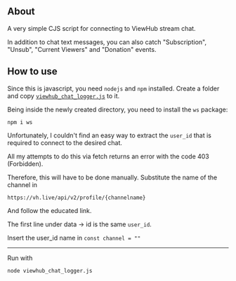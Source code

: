 ## About
A very simple CJS script for connecting to ViewHub stream chat. <p>
In addition to chat text messages, you can also catch "Subscription", "Unsub", "Current Viewers" and "Donation" events.

## How to use
Since this is javascript, you need `nodejs` and `npm` installed.
Create a folder and copy <a href="https://github.com/Mikulskii/viewhub-simplest-chat-logger/blob/main/viewhub_chat_logger.js">`viewhub_chat_logger.js`</a> to it.<p>
Being inside the newly created directory, you need to install the `ws` package:<p> 
```
npm i ws
```
Unfortunately, I couldn't find an easy way to extract the `user_id` that is required to connect to the desired chat.<p>
All my attempts to do this via fetch returns an error with the code 403 (Forbidden).<p>
Therefore, this will have to be done manually. Substitute the name of the channel in <p>
`https://vh.live/api/v2/profile/{channelname}` <p>
And follow the educated link.<p>
The first line under data -> id is the same `user_id`.<p>
Insert the user_id name in `const channel = ""`

---
Run with
```
node viewhub_chat_logger.js
```

